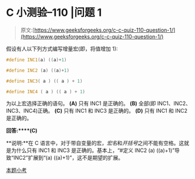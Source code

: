 # C 小测验–110 |问题 1

> 原文:[https://www.geeksforgeeks.org/c-c-quiz-110-question-1/](https://www.geeksforgeeks.org/c-c-quiz-110-question-1/)

假设有人以下列方式编写增量宏(即，将值增加 1):

```cpp
#define INC1(a) ((a)+1)

#define INC2 (a) ((a)+1)

#define INC3( a ) (( a ) + 1)

#define INC4 ( a ) (( a ) + 1)
```

为以上宏选择正确的语句。
**(A)** 只有 INC1 是正确的。
**(B)** 全部(即 INC1、INC2、INC3、INC4)正确。
**(C)** 只有 INC1 和 INC3 是正确的。
**(D)** 只有 INC1 和 INC2 是正确的。

**回答:****(C)**

**说明:**在 C 语言中，对于带自变量的宏，*宏名*和*开括号*之间不能有空格。这就是为什么只有 INC1 和 INC3 是正确的。基本上，“#定义 INC2 (a) ((a)+1)”导致“INC2”扩展到“(a) ((a)+1)”，这不是期望的扩展。

[本题小考](https://www.geeksforgeeks.org/c-quiz-110-gq/)